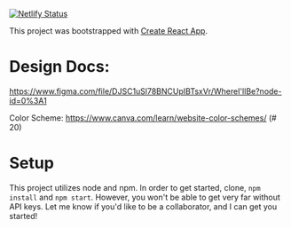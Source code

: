 [![Netlify Status](https://api.netlify.com/api/v1/badges/d81de1ad-7bca-43e4-8de3-0e389a6dd02c/deploy-status)](https://app.netlify.com/sites/whereillbe/deploys)

This project was bootstrapped with [Create React App](https://github.com/facebook/create-react-app).

# Design Docs: 
https://www.figma.com/file/DJSC1uSl78BNCUpIBTsxVr/WhereI'llBe?node-id=0%3A1

Color Scheme: https://www.canva.com/learn/website-color-schemes/ (# 20)

# Setup 
This project utilizes node and npm. In order to get started, clone, `npm install` and `npm start`. However, you won't be able to get very far without API keys. Let me know if you'd like to be a collaborator, and I can get you started!
